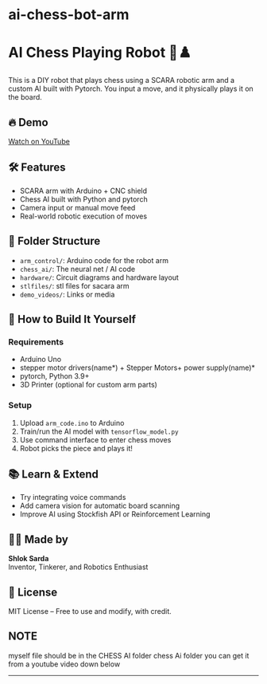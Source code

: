# ai-chess-bot-arm
# AI Chess Playing Robot 🤖♟️

This is a DIY robot that plays chess using a SCARA robotic arm and a custom AI built with Pytorch. You input a move, and it physically plays it on the board.

## 🔥 Demo
[Watch on YouTube](https://your-youtube-video-link)

## 🛠 Features
- SCARA arm with Arduino + CNC shield
- Chess AI built with Python and pytorch
- Camera input or manual move feed
- Real-world robotic execution of moves

## 📁 Folder Structure
- `arm_control/`: Arduino code for the robot arm
- `chess_ai/`: The neural net / AI code
- `hardware/`: Circuit diagrams and hardware layout
- `stlfiles/`: stl files for sacara arm
- `demo_videos/`: Links or media

## 🚀 How to Build It Yourself

### Requirements
- Arduino Uno
- stepper motor drivers(name*) + Stepper Motors+ power supply(name)*
- pytorch, Python 3.9+
- 3D Printer (optional for custom arm parts)

### Setup

1. Upload `arm_code.ino` to Arduino
2. Train/run the AI model with `tensorflow_model.py`
3. Use command interface to enter chess moves
4. Robot picks the piece and plays it!

## 📚 Learn & Extend
- Try integrating voice commands
- Add camera vision for automatic board scanning
- Improve AI using Stockfish API or Reinforcement Learning

## 🧑‍🎓 Made by
**Shlok Sarda**  
Inventor, Tinkerer, and Robotics Enthusiast

## 📜 License
MIT License – Free to use and modify, with credit.




## NOTE 
myself file should be in the CHESS AI folder
chess Ai folder you can get it from a youtube video down below
*********
